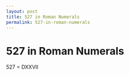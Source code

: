 ```yaml
---
layout: post
title: 527 in Roman Numerals
permalink: 527-in-roman-numerals
---
```


# 527 in Roman Numerals

527 = DXXVII
